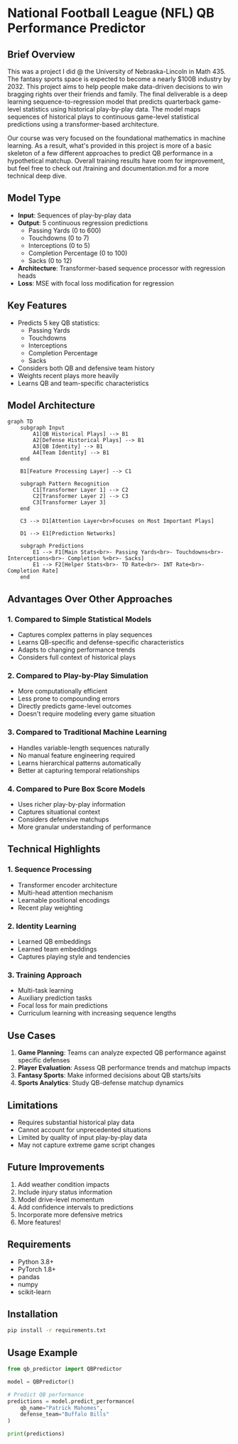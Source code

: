 # National Football League (NFL) QB Performance Predictor

## Brief Overview
This was a project I did @ the University of Nebraska-Lincoln in Math 435. The fantasy sports space is expected to become a nearly $100B industry by 2032. This project aims to help people make data-driven decisions to win bragging rights over their friends and family. The final deliverable is a deep learning sequence-to-regression model that predicts quarterback game-level statistics using historical play-by-play data. The model maps sequences of historical plays to continuous game-level statistical predictions using a transformer-based architecture.

Our course was very focused on the foundational mathematics in machine learning. As a result, what's provided in this project is more of a basic skeleton of a few different approaches to predict QB performance in a hypothetical matchup. Overall training results have room for improvement, but feel free to check out /training and documentation.md for a more technical deep dive.

## Model Type
- **Input**: Sequences of play-by-play data
- **Output**: 5 continuous regression predictions
  - Passing Yards (0 to 600)
  - Touchdowns (0 to 7)
  - Interceptions (0 to 5)
  - Completion Percentage (0 to 100)
  - Sacks (0 to 12)
- **Architecture**: Transformer-based sequence processor with regression heads
- **Loss**: MSE with focal loss modification for regression

## Key Features
- Predicts 5 key QB statistics:
  - Passing Yards
  - Touchdowns
  - Interceptions
  - Completion Percentage
  - Sacks
- Considers both QB and defensive team history
- Weights recent plays more heavily
- Learns QB and team-specific characteristics

## Model Architecture
```mermaid
graph TD
    subgraph Input
        A1[QB Historical Plays] --> B1
        A2[Defense Historical Plays] --> B1
        A3[QB Identity] --> B1
        A4[Team Identity] --> B1
    end

    B1[Feature Processing Layer] --> C1

    subgraph Pattern Recognition
        C1[Transformer Layer 1] --> C2
        C2[Transformer Layer 2] --> C3
        C3[Transformer Layer 3]
    end

    C3 --> D1[Attention Layer<br>Focuses on Most Important Plays]

    D1 --> E1[Prediction Networks]

    subgraph Predictions
        E1 --> F1[Main Stats<br>- Passing Yards<br>- Touchdowns<br>- Interceptions<br>- Completion %<br>- Sacks]
        E1 --> F2[Helper Stats<br>- TD Rate<br>- INT Rate<br>- Completion Rate]
    end
```

## Advantages Over Other Approaches

### 1. Compared to Simple Statistical Models
- Captures complex patterns in play sequences
- Learns QB-specific and defense-specific characteristics
- Adapts to changing performance trends
- Considers full context of historical plays

### 2. Compared to Play-by-Play Simulation
- More computationally efficient
- Less prone to compounding errors
- Directly predicts game-level outcomes
- Doesn't require modeling every game situation

### 3. Compared to Traditional Machine Learning
- Handles variable-length sequences naturally
- No manual feature engineering required
- Learns hierarchical patterns automatically
- Better at capturing temporal relationships

### 4. Compared to Pure Box Score Models
- Uses richer play-by-play information
- Captures situational context
- Considers defensive matchups
- More granular understanding of performance

## Technical Highlights

### 1. Sequence Processing
- Transformer encoder architecture
- Multi-head attention mechanism
- Learnable positional encodings
- Recent play weighting

### 2. Identity Learning
- Learned QB embeddings
- Learned team embeddings
- Captures playing style and tendencies

### 3. Training Approach
- Multi-task learning
- Auxiliary prediction tasks
- Focal loss for main predictions
- Curriculum learning with increasing sequence lengths

## Use Cases
1. **Game Planning**: Teams can analyze expected QB performance against specific defenses
2. **Player Evaluation**: Assess QB performance trends and matchup impacts
3. **Fantasy Sports**: Make informed decisions about QB starts/sits
4. **Sports Analytics**: Study QB-defense matchup dynamics

## Limitations
- Requires substantial historical play data
- Cannot account for unprecedented situations
- Limited by quality of input play-by-play data
- May not capture extreme game script changes

## Future Improvements
1. Add weather condition impacts
2. Include injury status information
3. Model drive-level momentum
4. Add confidence intervals to predictions
5. Incorporate more defensive metrics
6. More features!

## Requirements
- Python 3.8+
- PyTorch 1.8+
- pandas
- numpy
- scikit-learn

## Installation
```bash
pip install -r requirements.txt
```

## Usage Example
```python
from qb_predictor import QBPredictor

model = QBPredictor()

# Predict QB performance
predictions = model.predict_performance(
    qb_name="Patrick Mahomes",
    defense_team="Buffalo Bills"
)

print(predictions)
```
